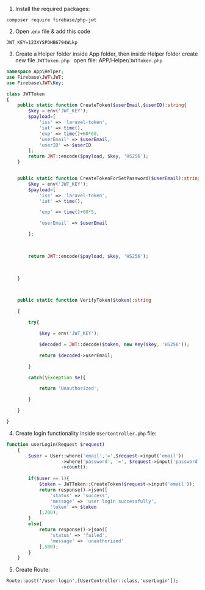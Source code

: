1. Install the required packages:

```
composer require firebase/php-jwt
```

2. Open .`env` file & add this code

```
JWT_KEY=123XYSPOHB6794WLkp
```

3. Create a Helper folder inside App folder, then inside Helper folder create new file `JWTToken.php `
open file: APP/Helper/`JWTToken.php`

```php
namespace App\Helper;
use Firebase\JWT\JWT;
use Firebase\JWT\Key;

class JWTToken
{
    public static function CreateToken($userEmail,$userID):string{
        $key = env('JWT_KEY');
        $payload=[
            'iss' => 'laravel-token',
            'iat' => time(),
            'exp' => time()+60*60,
            'userEmail' => $userEmail,
            'userID' => $userID
        ];
        return JWT::encode($payload, $key, 'HS256');
    }


    public static function CreateTokenForSetPassword($userEmail):string{
        $key = env('JWT_KEY');
        $payload=[
            'iss' => 'laravel-token',
            'iat' => time(),

            'exp' => time()+60*5,

            'userEmail' => $userEmail

        ];

  

        return JWT::encode($payload, $key, 'HS256');

  

    }

  

    public static function VerifyToken($token):string

    {

        try{

            $key = env('JWT_KEY');

            $decoded = JWT::decode($token, new Key($key, 'HS256'));

            return $decoded->userEmail;

        }

        catch(\Exception $e){

            return 'Unauthorized';

        }

    }

}
```

4. Create login functionality inside `UserController.php` file:

```php
function userLogin(Request $request)
    {
        $user = User::where('email','=',$request->input('email'))
                    ->where('password', '=', $request->input('password'))
                    ->count();
                    
        if($user == 1){
            $token = JWTToken::CreateToken($request->input('email'));
            return response()->json([
                'status' => 'success',
                'message' => 'user login successfully',
                'token' => $token
            ],200);
        }
        else{
            return response()->json([
                'status' => 'failed',
                'message' => 'unauthorized'
            ],500);
        }
    }
```

5. Create Route:

```
Route::post('/user-login',[UserController::class,'userLogin']);
```



